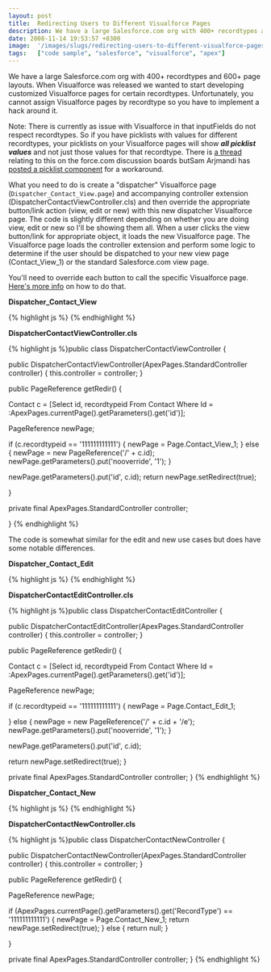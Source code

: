 ```yaml
---
layout: post
title:  Redirecting Users to Different Visualforce Pages
description: We have a large Salesforce.com org with 400+ recordtypes and 600+ page layouts. When Visualforce was released we wanted to start developing customized Visualforce pages for certain recordtypes. Unfortunately, you cannot assign Visualforce pages by recordtype so you have to implement a hack around it. Note- There is currently as issue with Visualforce in that inputFields do not respect recordtypes. So if you have picklists with values for different recordtypes, your picklists on your Visualforce 
date: 2008-11-14 19:53:57 +0300
image:  '/images/slugs/redirecting-users-to-different-visualforce-pages.jpg'
tags:   ["code sample", "salesforce", "visualforce", "apex"]
---
```

<p>We have a large Salesforce.com org with 400+ recordtypes and 600+ page layouts. When Visualforce was released we wanted to start developing customized Visualforce pages for certain recordtypes. Unfortunately, you cannot assign Visualforce pages by recordtype so you have to implement a hack around it.</p>
<p>Note: There is currently as issue with Visualforce in that inputFields do not respect recordtypes. So if you have picklists with values for different recordtypes, your picklists on your Visualforce pages will show <strong><em>all picklist values</em></strong> and not just those values for that recordtype. There is <a href="http://community.salesforce.com/sforce/board/message?board.id=Visualforce&message.id=6166#M6166" target="_blank">a thread</a> relating to this on the force.com discussion boards butSam Arjmandi has <a href="http://salesforcesource.blogspot.com/2008/10/picklist-component-for-your-visualforce.html" target="_blank">posted a picklist component</a> for a workaround.</p>
<p>What you need to do is create a "dispatcher" Visualforce page (<code>Dispatcher_Contact_View.page</code>) and accompanying controller extension (DispatcherContactViewController.cls) and then override the appropriate button/link action (view, edit or new) with this new dispatcher Visualforce page. The code is slightly different depending on whether you are doing view, edit or new so I'll be showing them all. When a user clicks the view button/link for appropriate object, it loads the new Visualforce page. The Visualforce page loads the controller extension and perform some logic to determine if the user should be dispatched to your new view page (Contact_View_1) or the standard Salesforce.com view page.</p>
<p>You'll need to override each button to call the specific Visualforce page. <a href="/2009/06/26/overriding-standard-links-with-visualforce-pages/" target="_blank">Here's more info</a> on how to do that.</p>
<p><strong>Dispatcher_Contact_View</strong></p>
{% highlight js %}<apex:page standardController="Contact" extensions="DispatcherContactEditController"
 action="{!nullValue(redir.url, urlFor($Action.Contact.Edit, contact.id, null, true))}">
</apex:page>
{% endhighlight %}
<p><strong>DispatcherContactViewController.cls</strong></p>
{% highlight js %}public class DispatcherContactViewController {

 public DispatcherContactViewController(ApexPages.StandardController controller) {
  this.controller = controller;
 }

 public PageReference getRedir() {

  Contact c = [Select id, recordtypeid From Contact Where Id = :ApexPages.currentPage().getParameters().get('id')];

  PageReference newPage;

  if (c.recordtypeid == '111111111111') {
   newPage = Page.Contact_View_1;
  } else {
   newPage = new PageReference('/' + c.id);
   newPage.getParameters().put('nooverride', '1');
  }

  newPage.getParameters().put('id', c.id);
  return newPage.setRedirect(true);

 }

 private final ApexPages.StandardController controller;

}
{% endhighlight %}
<p>The code is somewhat similar for the edit and new use cases but does have some notable differences.</p>
<p><strong>Dispatcher_Contact_Edit</strong></p>
{% highlight js %}<apex:page standardController="Contact" extensions="DispatcherContactEditController"
 action="{!nullValue(redir.url, urlFor($Action.Contact.Edit, contact.id, null, true))}">
</apex:page>
{% endhighlight %}
<p><strong>DispatcherContactEditController.cls</strong></p>
{% highlight js %}public class DispatcherContactEditController {

  public DispatcherContactEditController(ApexPages.StandardController controller) {
  this.controller = controller;
  }

  public PageReference getRedir() {

  Contact c = [Select id, recordtypeid From Contact Where Id = :ApexPages.currentPage().getParameters().get('id')];

  PageReference newPage;

  if (c.recordtypeid == '111111111111') {
  newPage = Page.Contact_Edit_1;

  } else {
  newPage = new PageReference('/' + c.id + '/e');
  newPage.getParameters().put('nooverride', '1');
  }

  newPage.getParameters().put('id', c.id);

  return newPage.setRedirect(true);
  }

  private final ApexPages.StandardController controller;
}
{% endhighlight %}
<p><strong>Dispatcher_Contact_New</strong></p>
{% highlight js %}<apex:page standardController="Contact" extensions="DispatcherContactNewController"
 action="{!nullValue(redir.url, urlFor($Action.Contact.New, null, null, true))}">
</apex:page>
{% endhighlight %}
<p><strong>DispatcherContactNewController.cls</strong></p>
{% highlight js %}public class DispatcherContactNewController {

 public DispatcherContactNewController(ApexPages.StandardController controller) {
  this.controller = controller;
 }

 public PageReference getRedir() {

  PageReference newPage;

  if (ApexPages.currentPage().getParameters().get('RecordType') == '111111111111') {
   newPage = Page.Contact_New_1;
   return newPage.setRedirect(true);
  } else {
   return null;
  }

 }

 private final ApexPages.StandardController controller;
}
{% endhighlight %}


